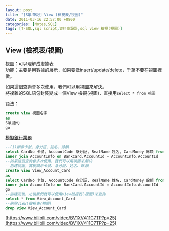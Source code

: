 ```yaml
---
layout: post
title: "[SQL筆記] View (檢視表/視圖)"
date: 2011-03-16 22:57:00 +0800
categories: [Notes,SQL]
tags: [T-SQL,sql script,資料庫設計,sql view 檢視(視圖)]
---
```


## View (檢視表/視圖)
視圖：可以理解成虛據表  
功能：主要是用數據的展示，如果要做insert/update/delete，千萬不要在視圖裡做。   
     
如果這個查詢會多次使用，我們可以用視圖來解決。  
將複雜的SQL語句封裝變成一個View 檢視(視圖)，直接用`select * from 視圖`

語法：
```sql
create view 視圖名字
as
SQL語句
go
```
[模擬銀行業務](https://riivalin.github.io/posts/2011/03/sql-17/)

```sql
--(1)顯示卡號、身分証、姓名、餘額
select CardNo 卡號, AccountCode 身分証, RealName 姓名, CardMoney 餘額 from BankCard
inner join AccountInfo on BankCard.AccountId = AccountInfo.AccountId
--如果這個查詢會多次使用，我們可以用視圖來解決
--創建視圖，實現顯示卡號、身分証、姓名、餘額
create view View_Account_Card
as
select CardNo 卡號, AccountCode 身分証, RealName 姓名, CardMoney 餘額 from BankCard
inner join AccountInfo on BankCard.AccountId = AccountInfo.AccountId
go
--創建完後，之後我們就可以使用view檢視表(視圖)來查詢
select * from View_Account_Card
--刪除view(檢視表/視圖)
drop view View_Account_Card
```


[https://www.bilibili.com/video/BV1XV411C7TP?p=25](https://www.bilibili.com/video/BV1XV411C7TP?p=25)